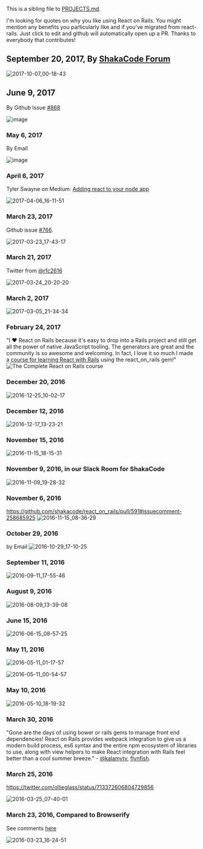 This is a sibling file to [PROJECTS.md](./PROJECTS.md).

I'm looking for quotes on why you like using React on Rails. You might mention any benefits you particularly like and if you've migrated from react-rails. Just click to edit and github will automatically open up a PR. Thanks to everybody that contributes!

## September 20, 2017, By [ShakaCode Forum](https://forum.shakacode.com/t/new-ror-users-inbound/1014)

![2017-10-07_00-18-43](https://user-images.githubusercontent.com/1118459/31306902-341a537a-aaf5-11e7-8014-28c126a7c975.png)


## June 9, 2017
By Github Issue [#868](https://github.com/shakacode/react_on_rails/issues/868)

![image](https://user-images.githubusercontent.com/1118459/26994714-9aac5bb4-4d1d-11e7-8091-a3b08da9b319.png)

### May 6, 2017
By Email

![image](https://cloud.githubusercontent.com/assets/1118459/25869348/b1bd27ce-349b-11e7-912c-11d05ab2bf4d.png)

### April 6, 2017
Tyler Swayne on Medium: [Adding react to your node app](https://medium.com/@Tswaynee/adding-react-to-your-node-app-8707c5464b3)

![2017-04-06_16-11-51](https://cloud.githubusercontent.com/assets/1118459/24786595/75bb2b9c-1afe-11e7-8051-8c9046c4e007.png)

### March 23, 2017
Github issue [#766](https://github.com/shakacode/react_on_rails/issues/766).

![2017-03-23_17-43-17](https://cloud.githubusercontent.com/assets/1118459/24279884/badab166-0ff0-11e7-87ab-94253f55a3d9.png)

### March 21, 2017
Twitter from [@rfc2616](https://twitter.com/rfc2616)

![2017-03-24_20-20-20](https://cloud.githubusercontent.com/assets/1118459/24319983/7adfd57a-10cf-11e7-9a50-5c23d5d5bcab.png)

### March 2, 2017
![2017-03-05_21-34-34](https://cloud.githubusercontent.com/assets/1118459/23600716/0d8c40d6-01ec-11e7-998d-4ce9e6abcacb.png)

### February 24, 2017
"I ❤️ React on Rails because it's easy to drop into a Rails project and still get all the power of native JavaScript tooling. The generators are great and the community is so awesome and welcoming. In fact, I love it so much I made a [course for learning React with Rails](https://goo.gl/uzu36X) using the react_on_rails gem!"
![The Complete React on Rails course](https://raw.githubusercontent.com/learnetto/calreact/whyror/public/why_react_on_rails_gem.png)

### December 20, 2016
![2016-12-25_10-02-17](https://cloud.githubusercontent.com/assets/1118459/21472700/70242a1e-ca89-11e6-9522-fb45f7835bbb.png)

### December 12, 2016
![2016-12-17_13-23-21](https://cloud.githubusercontent.com/assets/1118459/21290377/1adacdf2-c45c-11e6-97c1-f726ab749b2d.png)

### November 15, 2016
![2016-11-15_18-15-31](https://cloud.githubusercontent.com/assets/1118459/20334680/23eaab0c-ab60-11e6-8830-8528c2f829a3.png)

### November 9, 2016, in our Slack Room for ShakaCode
![2016-11-09_19-28-32](https://cloud.githubusercontent.com/assets/1118459/20163679/405229ca-a6b3-11e6-8dff-6dc3f59bf341.png)

### November 6, 2016
https://github.com/shakacode/react_on_rails/pull/591#issuecomment-258685925
![2016-11-15_08-36-29](https://cloud.githubusercontent.com/assets/1118459/20318599/ec4882b0-ab0e-11e6-83e2-7f398e2cdf5b.png)

### October 29, 2016
by Email
![2016-10-29_17-10-25](https://cloud.githubusercontent.com/assets/1118459/20163712/72307a82-a6b3-11e6-9c46-aee526192b23.png)

### September 11, 2016
![2016-09-11_17-55-46](https://cloud.githubusercontent.com/assets/1118459/18424209/0c8bdade-7849-11e6-96a7-3b58b26308ce.png)

### August 9, 2016
![2016-08-09_13-39-08](https://cloud.githubusercontent.com/assets/1118459/17543077/bf7c2c6a-5e69-11e6-8370-d714015c0296.png)

### June 15, 2016
![2016-06-15_08-57-25](https://cloud.githubusercontent.com/assets/1118459/16093324/33077310-32d7-11e6-88f3-69aa73bd7d9f.png)

### May 11, 2016 
![2016-05-11_01-17-57](https://cloud.githubusercontent.com/assets/1118459/15179255/47418adc-1716-11e6-975e-c659a7de54d7.png)

![2016-05-11_00-54-57](https://cloud.githubusercontent.com/assets/1118459/15178739/1549ec2a-1713-11e6-961c-dc064186fc69.png)

### May 10, 2016
![2016-05-10_18-19-32](https://cloud.githubusercontent.com/assets/1118459/15170483/f00e344c-16e1-11e6-93f6-ded2637b227b.png)

### March 30, 2016
"Gone are the days of using bower or rails gems to manage front end dependencies! React on Rails provides webpack integration to give us a modern build process, es6 syntax and the entire npm ecosystem of libraries to use, along with view helpers to make React integration with Rails feel better than a cool summer breeze." - [@kalamyty](https://twitter.com/kalamyty), [flynfish](https://github.com/flynfish).

### March 25, 2016
https://twitter.com/ollieglass/status/713372606804729856

![2016-03-25_07-40-01](https://cloud.githubusercontent.com/assets/1118459/14053652/d05480f0-f276-11e5-9d9a-62d1146cd82d.png)

### March 23, 2016, Compared to Browserify
See comments [here](https://lorefnon.me/2015/11/15/a-minimal-setup-for-using-es6-modules-in-rails.html)

![2016-03-23_16-24-51](https://cloud.githubusercontent.com/assets/1118459/14006786/ebf8cac2-f114-11e5-80f9-4a6d437dd071.png)
